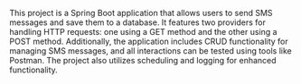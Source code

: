 This project is a Spring Boot application that allows users to send SMS messages and save them to a
database. It features two providers for handling HTTP requests: one using a GET method and the
other using a POST method. Additionally, the application includes CRUD functionality for managing
SMS messages, and all interactions can be tested using tools like Postman. The project also utilizes
scheduling and logging for enhanced functionality.

